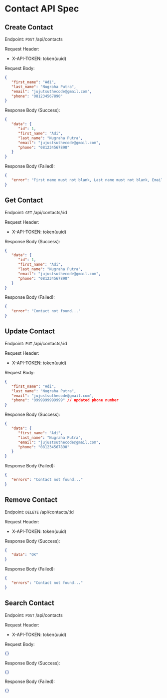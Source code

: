# Contact API Spec

## Create Contact

Endpoint: `POST` /api/contacts

Request Header:

-  X-API-TOKEN: token(uuid)

Request Body:

```json
{
   "first_name": "Adi",
   "last_name": "Nugraha Putra",
   "email": "jujutsuthecode@gmail.com",
   "phone": "081234567890"
}
```

Response Body (Success):

```json
{
   "data": {
      "id": 1,
      "first_name": "Adi",
      "last_name": "Nugraha Putra",
      "email": "jujustsuthecode@gmail.com",
      "phone": "081234567890"
   }
}
```

Response Body (Failed):

```json
{
   "error": "First name must not blank, Last name must not blank, Email must not blank, Phone must not blank..."
}
```

## Get Contact

Endpoint: `GET` /api/contacts/:id

Request Header:

-  X-API-TOKEN: token(uuid)

Response Body (Success):

```json
{
   "data": {
      "id": 1,
      "first_name": "Adi",
      "last_name": "Nugraha Putra",
      "email": "jujustsuthecode@gmail.com",
      "phone": "081234567890"
   }
}
```

Response Body (Failed):

```json
{
   "error": "Contact not found..."
}
```

## Update Contact

Endpoint: `PUT` /api/contacts/:id

Request Header:

-  X-API-TOKEN: token(uuid)

Request Body:

```json
{
   "first_name": "Adi",
   "last_name": "Nugraha Putra",
   "email": "jujustsuthecode@gmail.com",
   "phone": "0999999999999" // updated phone number
}
```

Response Body (Success):

```json
{
   "data": {
      "first_name": "Adi",
      "last_name": "Nugraha Putra",
      "email": "jujustsuthecode@gmail.com",
      "phone": "081234567890"
   }
}
```

Response Body (Failed):

```json
{
   "errors": "Contact not found..."
}
```

## Remove Contact

Endpoint: `DELETE` /api/contacts/:id

Request Header:

-  X-API-TOKEN: token(uuid)

Response Body (Success):

```json
{
   "data": "OK"
}
```

Response Body (Failed):

```json
{
   "errors": "Contact not found..."
}
```

## Search Contact

Endpoint: `POST` /api/contacts

Request Header:

-  X-API-TOKEN: token(uuid)

Request Body:

```json
{}
```

Response Body (Success):

```json
{}
```

Response Body (Failed):

```json
{}
```

